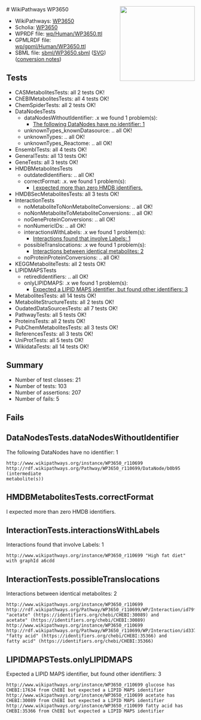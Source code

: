<img style="float: right; width: 200px" src="../logo.png" />
# WikiPathways WP3650

* WikiPathways: [WP3650](https://identifiers.org/wikipathways:WP3650)
* Scholia: [WP3650](https://scholia.toolforge.org/wikipathways/WP3650)
* WPRDF file: [wp/Human/WP3650.ttl](../wp/Human/WP3650.ttl)
* GPMLRDF file: [wp/gpml/Human/WP3650.ttl](../wp/gpml/Human/WP3650.ttl)
* SBML file: [sbml/WP3650.sbml](../sbml/WP3650.sbml) ([SVG](../sbml/WP3650.svg)) ([conversion notes](../sbml/WP3650.txt))

## Tests
* CASMetabolitesTests: all 2 tests OK!
* ChEBIMetabolitesTests: all 4 tests OK!
* ChemSpiderTests: all 2 tests OK!
* DataNodesTests
    * dataNodesWithoutIdentifier: .x we found 1 problem(s):
        * [The following DataNodes have no identifier: 1](#d2d32fa0)
    * unknownTypes_knownDatasource: .. all OK!
    * unknownTypes: .. all OK!
    * unknownTypes_Reactome: .. all OK!
* EnsemblTests: all 4 tests OK!
* GeneralTests: all 13 tests OK!
* GeneTests: all 3 tests OK!
* HMDBMetabolitesTests
    * outdatedIdentifiers: .. all OK!
    * correctFormat: .x. we found 1 problem(s):
        * [I expected more than zero HMDB identifiers.](#ad154c1e)
* HMDBSecMetabolitesTests: all 3 tests OK!
* InteractionTests
    * noMetaboliteToNonMetaboliteConversions: .. all OK!
    * noNonMetaboliteToMetaboliteConversions: .. all OK!
    * noGeneProteinConversions: .. all OK!
    * nonNumericIDs: .. all OK!
    * interactionsWithLabels: .x we found 1 problem(s):
        * [Interactions found that involve Labels: 1](#630d2678)
    * possibleTranslocations: .x we found 1 problem(s):
        * [Interactions between identical metabolites: 2](#d59038c5)
    * noProteinProteinConversions: .. all OK!
* KEGGMetaboliteTests: all 2 tests OK!
* LIPIDMAPSTests
    * retiredIdentifiers: .. all OK!
    * onlyLIPIDMAPS: .x we found 1 problem(s):
        * [Expected a LIPID MAPS identifier, but found other identifiers: 3](#48cc60ba)
* MetabolitesTests: all 14 tests OK!
* MetaboliteStructureTests: all 2 tests OK!
* OudatedDataSourcesTests: all 7 tests OK!
* PathwayTests: all 5 tests OK!
* ProteinsTests: all 2 tests OK!
* PubChemMetabolitesTests: all 3 tests OK!
* ReferencesTests: all 3 tests OK!
* UniProtTests: all 5 tests OK!
* WikidataTests: all 14 tests OK!


## Summary

* Number of test classes: 21
* Number of tests: 103
* Number of assertions: 207
* Number of fails: 5

## Fails

<a name="d2d32fa0" />

## DataNodesTests.dataNodesWithoutIdentifier

The following DataNodes have no identifier: 1
```
http://www.wikipathways.org/instance/WP3650_r110699 http://rdf.wikipathways.org/Pathway/WP3650_r110699/DataNode/b0b95 (intermediate
metabolite(s))
```

<a name="ad154c1e" />

## HMDBMetabolitesTests.correctFormat

I expected more than zero HMDB identifiers.
<a name="630d2678" />

## InteractionTests.interactionsWithLabels

Interactions found that involve Labels: 1
```
http://www.wikipathways.org/instance/WP3650_r110699 "High fat diet" with graphId a6cdd
```

<a name="d59038c5" />

## InteractionTests.possibleTranslocations

Interactions between identical metabolites: 2
```
http://www.wikipathways.org/instance/WP3650_r110699 http://rdf.wikipathways.org/Pathway/WP3650_r110699/WP/Interaction/id79f12e1e "acetate" (https://identifiers.org/chebi/CHEBI:30089) and 
acetate" (https://identifiers.org/chebi/CHEBI:30089)
http://www.wikipathways.org/instance/WP3650_r110699 http://rdf.wikipathways.org/Pathway/WP3650_r110699/WP/Interaction/id337e762 "fatty acid" (https://identifiers.org/chebi/CHEBI:35366) and 
fatty acid" (https://identifiers.org/chebi/CHEBI:35366)
```

<a name="48cc60ba" />

## LIPIDMAPSTests.onlyLIPIDMAPS

Expected a LIPID MAPS identifier, but found other identifiers: 3
```
http://www.wikipathways.org/instance/WP3650_r110699 glucose has CHEBI:17634 from ChEBI but expected a LIPID MAPS identifier
http://www.wikipathways.org/instance/WP3650_r110699 acetate has CHEBI:30089 from ChEBI but expected a LIPID MAPS identifier
http://www.wikipathways.org/instance/WP3650_r110699 fatty acid has CHEBI:35366 from ChEBI but expected a LIPID MAPS identifier
```


